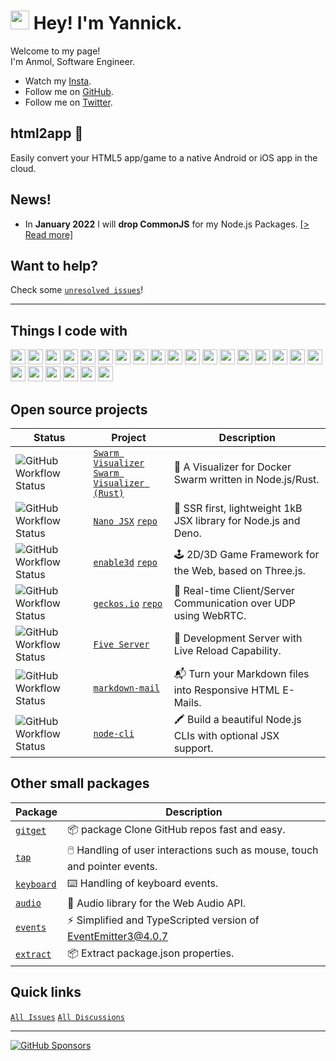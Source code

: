<h1><img src="https://emojis.slackmojis.com/emojis/images/1531849430/4246/blob-sunglasses.gif?1531849430" width="30"/> Hey! I'm Yannick.</h1>

Welcome to my page!  
I'm Anmol, Software Engineer.

- Watch my [Insta](https://www.instagram.com/anmol.code).
- Follow me on [GitHub](https://github.com/anmoljpp?tab=followers).
- Follow me on [Twitter](https://twitter.com/anmolcode_).

## html2app 📱

Easily convert your HTML5 app/game to a native Android or iOS app in the cloud.  

## News!

- In **January 2022** I will **drop CommonJS** for my Node.js Packages. [[> Read more]](posts/2020-05-28-esm-for-nodejs.md)

## Want to help?

Check some [`unresolved issues`](https://github.com/issues?q=label%3A%22help+wanted%22%2Cexample%2Cdocumentation%2Cenhancement+user%3Ayandeu+org%3Ananojsx+org%3Aenable3d+org%3Ageckosio+sort%3Aupdated-desc+is%3Aopen+)!

---

## Things I code with

  <p>
          <img src="https://github.com/get-icon/geticon/raw/master/icons/android-icon.svg" width="24px" height="24px" />
          <img src="https://github.com/get-icon/geticon/raw/master/icons/aws.svg" width="24px" height="24px" />
          <img src="https://github.com/get-icon/geticon/raw/master/icons/bash.svg" width="24px" height="24px" />
          <img src="https://github.com/get-icon/geticon/raw/master/icons/codecov.svg" width="24px" height="24px" />
          <img src="https://github.com/get-icon/geticon/raw/master/icons/docker-icon.svg" width="24px" height="24px" />
          <img src="https://github.com/get-icon/geticon/raw/master/icons/express.svg" width="24px" height="24px" />
          <img src="https://github.com/get-icon/geticon/raw/master/icons/git-icon.svg" width="24px" height="24px" />
          <img src="https://github.com/get-icon/geticon/raw/master/icons/github-icon.svg" width="24px" height="24px" />
          <img src="https://github.com/get-icon/geticon/raw/master/icons/google-icon.svg" width="24px" height="24px" />
          <img src="https://github.com/get-icon/geticon/raw/master/icons/javascript.svg" width="24px" height="24px" />
          <img src="https://github.com/get-icon/geticon/raw/master/icons/linux-tux.svg" width="24px" height="24px" />
          <img
            src="https://github.com/get-icon/geticon/raw/master/icons/microsoft-windows.svg"
            width="24px"
            height="24px"
          />
          <img src="https://github.com/get-icon/geticon/raw/master/icons/mongodb-icon.svg" width="24px" height="24px" />
          <img src="https://github.com/get-icon/geticon/raw/master/icons/nginx.svg" width="24px" height="24px" />
          <img src="https://github.com/get-icon/geticon/raw/master/icons/nodejs-icon.svg" width="24px" height="24px" />
          <img src="https://github.com/get-icon/geticon/raw/master/icons/npm.svg" width="24px" height="24px" />
          <img src="https://github.com/get-icon/geticon/raw/master/icons/prettier.svg" width="24px" height="24px" />
          <img src="https://github.com/get-icon/geticon/raw/master/icons/puppeteer.svg" width="24px" height="24px" />
          <img src="https://github.com/get-icon/geticon/raw/master/icons/rust.svg" width="24px" height="24px" />
          <img src="https://github.com/get-icon/geticon/raw/master/icons/threejs.svg" width="24px" height="24px" />
          <img
            src="https://github.com/get-icon/geticon/raw/master/icons/typescript-icon.svg"
            width="24px"
            height="24px"
          />
          <img src="https://github.com/get-icon/geticon/raw/master/icons/ubuntu.svg" width="24px" height="24px" />
          <img src="https://github.com/get-icon/geticon/raw/master/icons/webpack.svg" width="24px" height="24px" />
          <img src="https://github.com/get-icon/geticon/raw/master/icons/flutter.svg" width="24px" height="24px" />
        </p>

## Open source projects

| Status                                                                                                                                               | Project                                                                                                                                                                    | Description                                                     |
| ---------------------------------------------------------------------------------------------------------------------------------------------------- | -------------------------------------------------------------------------------------------------------------------------------------------------------------------------- | --------------------------------------------------------------- |
| <img alt="GitHub Workflow Status" src="https://img.shields.io/github/actions/workflow/status/yandeu/docker-swarm-visualizer/docker.yml?branch=main"> | [`Swarm Visualizer`](https://github.com/yandeu/docker-swarm-visualizer#readme)<br>[`Swarm Visualizer (Rust)`](https://github.com/yandeu/docker-swarm-visualizer-rs#readme) | 🐋 A Visualizer for Docker Swarm written in Node.js/Rust.       |
| <img alt="GitHub Workflow Status" src="https://img.shields.io/github/actions/workflow/status/nanojsx/nano/nodejs.yml?branch=master">                 | [`Nano JSX`](http://nanojsx.io) [`repo`](https://github.com/nanojsx/nano)                                                                                                  | 🎯 SSR first, lightweight 1kB JSX library for Node.js and Deno. |
| <img alt="GitHub Workflow Status" src="https://img.shields.io/github/actions/workflow/status/enable3d/enable3d/main.yml?branch=master">              | [`enable3d`](http://enable3d.io) [`repo`](https://github.com/enable3d/enable3d)                                                                                            | 🕹️ 2D/3D Game Framework for the Web, based on Three.js.         |
| <img alt="GitHub Workflow Status" src="https://img.shields.io/github/actions/workflow/status/geckosio/geckos.io/main.yml?branch=master">             | [`geckos.io`](http://geckos.io) [`repo`](https://github.com/geckosio/geckos.io)                                                                                            | 🦎 Real-time Client/Server Communication over UDP using WebRTC. |
| <img alt="GitHub Workflow Status" src="https://img.shields.io/github/actions/workflow/status/yandeu/five-server/main.yml?branch=main">               | [`Five Server`](https://github.com/yandeu/five-server#readme)                                                                                                              | 🚀 Development Server with Live Reload Capability.              |
| <img alt="GitHub Workflow Status" src="https://img.shields.io/github/actions/workflow/status/yandeu/markdown-mail/main.yml?branch=main">             | [`markdown-mail`](https://github.com/yandeu/markdown-mail#readme)                                                                                                          | 📬 Turn your Markdown files into Responsive HTML E-Mails.       |
| <img alt="GitHub Workflow Status" src="https://img.shields.io/github/actions/workflow/status/yandeu/node-cli/main.yml?branch=main">                  | [`node-cli`](https://github.com/yandeu/node-cli#readme)                                                                                                                    | 🖍️ Build a beautiful Node.js CLIs with optional JSX support.    |

## Other small packages

| Package                                          | Description                                                               |
| ------------------------------------------------ | ------------------------------------------------------------------------- |
| [`gitget`](https://github.com/yandeu/gitget)     | 📦 package Clone GitHub repos fast and easy.                              |
| [`tap`](https://github.com/yandeu/tap)           | 🖱️ Handling of user interactions such as mouse, touch and pointer events. |
| [`keyboard`](https://github.com/yandeu/keyboard) | ⌨️ Handling of keyboard events.                                           |
| [`audio`](https://github.com/yandeu/audio)       | 🎵 Audio library for the Web Audio API.                                   |
| [`events`](https://github.com/yandeu/events)     | ⚡ Simplified and TypeScripted version of EventEmitter3@4.0.7             |
| [`extract`](https://github.com/yandeu/extract)   | 📦 Extract package.json properties.                                       |

## Quick links

[`All Issues`](https://github.com/issues?q=user%3Ayandeu+org%3Ananojsx+org%3Aenable3d+org%3Ageckosio+sort%3Aupdated-desc+is%3Aopen+-label%3AStale+) [`All Discussions`](https://github.com/discussions?discussions_q=user%3Ayandeu+org%3Ananojsx+org%3Aenable3d+org%3Ageckosio+sort%3Aupdated-desc+)

---

[![GitHub Sponsors](https://img.shields.io/badge/Sponsor-%E2%9D%A4-lightgrey?logo=GitHub)](https://github.com/sponsors/yandeu)
